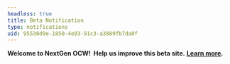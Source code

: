 ```yaml
---
headless: true
title: Beta Notification
type: notifications
uid: 95538d9e-1850-4e93-91c3-a3889fb7da0f
---
```

**Welcome to NextGen OCW!  Help us improve this beta site.** [**Learn more**](pages/welcome-to-the-nextgen-ocw-beta-site)**.**